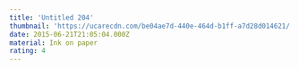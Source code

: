 ```yaml
---
title: 'Untitled 204'
thumbnail: 'https://ucarecdn.com/be04ae7d-440e-464d-b1ff-a7d28d014621/'
date: 2015-06-21T21:05:04.000Z
material: Ink on paper
rating: 4
---
```


